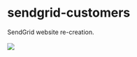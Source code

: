 # sendgrid-customers
SendGrid website re-creation.
<br><br>
<img src="https://i.imgur.com/lJFyX9r.png">
